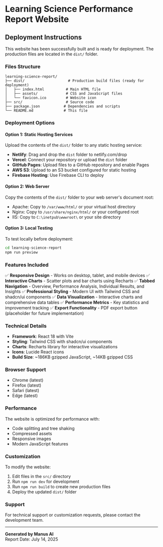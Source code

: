 # Learning Science Performance Report Website

## Deployment Instructions

This website has been successfully built and is ready for deployment. The production files are located in the `dist/` folder.

### Files Structure
```
learning-science-report/
├── dist/                    # Production build files (ready for deployment)
│   ├── index.html          # Main HTML file
│   ├── assets/             # CSS and JavaScript files
│   └── favicon.ico         # Website icon
├── src/                    # Source code
├── package.json           # Dependencies and scripts
└── README.md              # This file
```

### Deployment Options

#### Option 1: Static Hosting Services
Upload the contents of the `dist/` folder to any static hosting service:
- **Netlify**: Drag and drop the `dist` folder to netlify.com/drop
- **Vercel**: Connect your repository or upload the `dist` folder
- **GitHub Pages**: Upload files to a GitHub repository and enable Pages
- **AWS S3**: Upload to an S3 bucket configured for static hosting
- **Firebase Hosting**: Use Firebase CLI to deploy

#### Option 2: Web Server
Copy the contents of the `dist/` folder to your web server's document root:
- Apache: Copy to `/var/www/html/` or your virtual host directory
- Nginx: Copy to `/usr/share/nginx/html/` or your configured root
- IIS: Copy to `C:\inetpub\wwwroot\` or your site directory

#### Option 3: Local Testing
To test locally before deployment:
```bash
cd learning-science-report
npm run preview
```

### Features Included

✅ **Responsive Design** - Works on desktop, tablet, and mobile devices
✅ **Interactive Charts** - Scatter plots and bar charts using Recharts
✅ **Tabbed Navigation** - Overview, Performance Analysis, Individual Results, and Insights
✅ **Professional Styling** - Modern UI with Tailwind CSS and shadcn/ui components
✅ **Data Visualization** - Interactive charts and comprehensive data tables
✅ **Performance Metrics** - Key statistics and improvement tracking
✅ **Export Functionality** - PDF export button (placeholder for future implementation)

### Technical Details

- **Framework**: React 18 with Vite
- **Styling**: Tailwind CSS with shadcn/ui components
- **Charts**: Recharts library for interactive visualizations
- **Icons**: Lucide React icons
- **Build Size**: ~186KB gzipped JavaScript, ~14KB gzipped CSS

### Browser Support

- Chrome (latest)
- Firefox (latest)
- Safari (latest)
- Edge (latest)

### Performance

The website is optimized for performance with:
- Code splitting and tree shaking
- Compressed assets
- Responsive images
- Modern JavaScript features

### Customization

To modify the website:
1. Edit files in the `src/` directory
2. Run `npm run dev` for development
3. Run `npm run build` to create new production files
4. Deploy the updated `dist/` folder

### Support

For technical support or customization requests, please contact the development team.

---

**Generated by Manus AI**  
Report Date: July 14, 2025

